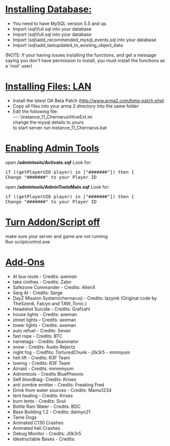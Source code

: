 

<u><b>Installing Database:</b></u>
============================

- You need to have MySQL version 5.5 and up.
- Import \sql\full.sql into your database
- Import \sql\full.sql into your database
- Import \sql\add_recommended_mysql_events.sql into your database
- Import \sql\add_lastupdated_to_existing_object_data

(NOTE: If your having issues installing the functions, and get a message saying you don't have permission to install, you must install the functions as a 'root' user)

<u><b>Installing Files: LAN</b></u>
============================

- Install the latest OA Beta Patch (http://www.arma2.com/beta-patch.php)
- Copy all files into your arma 2 directory into the same folder
- Edit the following file:<br>
--- \instance_11_Chernarus\HiveExt.ini<br>
change the mysql details to yours<br>
to start server run instance_11_Chernarus.bat<br>


<u><b>Enabling Admin Tools</b></u>
============================

open <b>/admintools/Activate.sqf</b> Look for:
<pre>if ((getPlayerUID player) in ["#######"]) then {
Change "#######" to your Player ID
</pre>

open <b>/admintools/AdminToolsMain.sqf</b> Look for:
<pre>if ((getPlayerUID player) in ["#######"]) then {
Change "#######" to your Player ID
</pre>

<u><b>Turn Addon/Script off</b></u>
============================
make sure your server and game are not running<br>
Run scriptcontrol.exe<br>

<u><b>Add-Ons</b></u>
============================
* AI bus route - Credits: axeman<br>
* take clothes - Credits: Zabn<br>
* Safezone Commander - Credits: AlienX<br>
* Sarg AI - Credits: Sarge<br>
* DayZ Mission System(chernarus) - Credits: lazyink (Original code by TheSzerdi, Falcyn and TAW_Tonic.)<br>
* Headshot Suicide - Credits: Grafzahl<br>
* house lights - Credits: axeman<br>
* street lights - Credits: axeman<br>
* tower lights - Credits: axeman<br>
* auto refuel - Credits: Seven<br>
* fast rope - Credits: BTC<br>
* nametags - Credits: Skaronator<br>
* snow - Credits: Audio Rejectz<br>
* night fog - Credfits: TorturedChunk - j0k3r5 - mmmyum<br>
* heli lift - Credits: R3F Team<br>
* towing - Credits: R3F Team<br>
* Airraid - Credits: mmmmyum<br>
* Admintools - Credits BluePheonix<br>
* Self bloodbag- Credits: Krixes<br>
* anti zombie emitter - Credits: Freaking Fred<br>
* Drink from water sources - Credits: Mamu1234<br>
* tent healing - Credits: Krixes<br>
* burn tents - Credits: Soul<br>
* Bottle Rain Water - Credits: BDC<br>
* Base Building 1.2 - Credits: daimyo21<br>
* Tame Dogs<br>
* Animated C130 Crashes<br>
* Animated heli Crashes<br>
* Debug Monitor - Credits: J0k3r5<br>
* Idestructable Bases - Credits:

